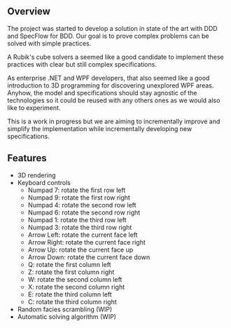 Overview
--  
The project was started to develop a solution in state of the art with DDD and SpecFlow for BDD. Our goal is to prove complex problems can be solved with simple practices.

A Rubik's cube solvers a seemed like a good candidate to implement these practices with clear but still complex specifications.

As enterprise .NET and WPF developers, that also seemed like a good introduction to 3D programming for discovering unexplored WPF areas. Anyhow, the model and specifications should stay agnostic of the technologies so it could be reused with any others ones as we would also like to experiment.

This is a work in progress but we are aiming to incrementally improve and simplify the implementation while incrementally developing new specifications.

Features
--  
* 3D rendering
* Keyboard controls
  * Numpad 7: rotate the first row left
  * Numpad 9: rotate the first row right
  * Numpad 4: rotate the second row left
  * Numpad 6: rotate the second row right
  * Numpad 1: rotate the third row left
  * Numpad 3: rotate the third row right
  * Arrow Left: rotate the current face left
  * Arrow Right: rotate the current face right
  * Arrow Up: rotate the current face up
  * Arrow Down: rotate the current face down
  * Q: rotate the first column left
  * Z: rotate the first column right
  * W: rotate the second column left
  * X: rotate the second column right
  * E: rotate the third column left
  * C: rotate the third column right
* Random facies scrambling (WIP)
* Automatic solving algorithm (WIP)
